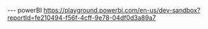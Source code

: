 --- powerBI
https://playground.powerbi.com/en-us/dev-sandbox?reportId=fe210494-f56f-4cff-9e78-04df0d3a89a7
